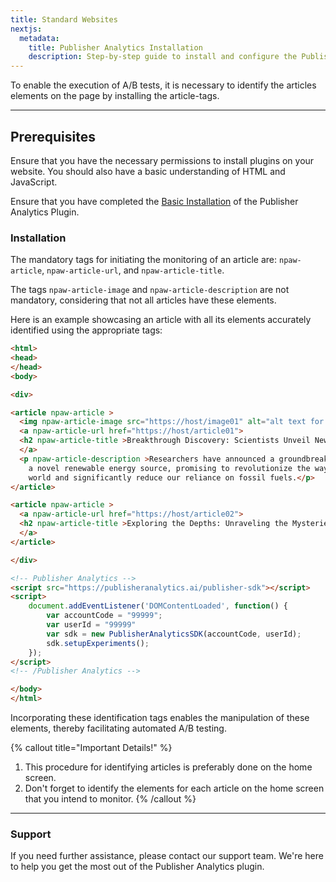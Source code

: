 ```yaml
---
title: Standard Websites
nextjs:
  metadata:
    title: Publisher Analytics Installation
    description: Step-by-step guide to install and configure the Publisher Analytics plugin.
---
```


To enable the execution of A/B tests, it is necessary to identify the articles elements on the page by installing the article-tags.

---

## Prerequisites

Ensure that you have the necessary permissions to install plugins on your website. You should also have a basic understanding of HTML and JavaScript.

Ensure that you have completed the [Basic Installation](../../basic-installation/introduction/) of the Publisher Analytics Plugin.

### Installation

The mandatory tags for initiating the monitoring of an article are: `npaw-article`, `npaw-article-url`, and `npaw-article-title`.

The tags `npaw-article-image` and `npaw-article-description` are not mandatory, considering that not all articles have these elements.

Here is an example showcasing an article with all its elements accurately identified using the appropriate tags:

```html
<html>
<head>
</head>
<body>

<div>

<article npaw-article >
  <img npaw-article-image src="https://host/image01" alt="alt text for image">
  <a npaw-article-url href="https://host/article01">
  <h2 npaw-article-title >Breakthrough Discovery: Scientists Unveil New Renewable Energy Source</h2>
  </a>
  <p npaw-article-description >Researchers have announced a groundbreaking discovery of
    a novel renewable energy source, promising to revolutionize the way we power our
    world and significantly reduce our reliance on fossil fuels.</p>
</article>

<article npaw-article >
  <a npaw-article-url href="https://host/article02">
  <h2 npaw-article-title >Exploring the Depths: Unraveling the Mysteries of the Ocean's Twilight Zone</h2>
  </a>
</article>

</div>

<!-- Publisher Analytics -->
<script src="https://publisheranalytics.ai/publisher-sdk"></script>
<script>
    document.addEventListener('DOMContentLoaded', function() {
        var accountCode = "99999";
        var userId = "99999"
        var sdk = new PublisherAnalyticsSDK(accountCode, userId);
        sdk.setupExperiments();
    });
</script>
<!-- /Publisher Analytics -->

</body>
</html>
```

Incorporating these identification tags enables the manipulation of these elements, thereby facilitating automated A/B testing.

{% callout title="Important Details!" %}
1. This procedure for identifying articles is preferably done on the home screen.
2. Don't forget to identify the elements for each article on the home screen that you intend to monitor.
{% /callout %}

---

### Support

If you need further assistance, please contact our support team. We're here to help you get the most out of the Publisher Analytics plugin.

